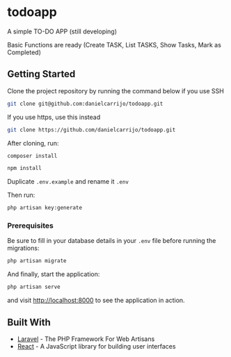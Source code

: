 # todoapp

A simple TO-DO APP (still developing)

Basic Functions are ready (Create TASK, List TASKS, Show Tasks, Mark as Completed)

## Getting Started

Clone the project repository by running the command below if you use SSH

```bash
git clone git@github.com:danielcarrijo/todoapp.git
```

If you use https, use this instead

```bash
git clone https://github.com/danielcarrijo/todoapp.git
```

After cloning, run:

```bash
composer install
```

```bash
npm install
```

Duplicate `.env.example` and rename it `.env`

Then run:

```bash
php artisan key:generate
```

### Prerequisites

Be sure to fill in your database details in your `.env` file before running the migrations:

```bash
php artisan migrate
```

And finally, start the application:

```bash
php artisan serve
```

and visit [http://localhost:8000](http://localhost:8000) to see the application in action.

## Built With

* [Laravel](https://laravel.com) - The PHP Framework For Web Artisans
* [React](https://reactjs.org) - A JavaScript library for building user interfaces

